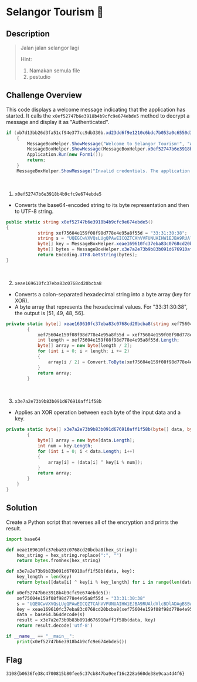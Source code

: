 # Selangor Tourism 🔧
## Description
> Jalan jalan selangor lagi
> 
> Hint:
> 1. Namakan semula file
> 2. pestudio

## Challenge Overview
This code displays a welcome message indicating that the application has started. It calls the `x0ef52747b6e3918b4b9cfc9e674ebde5` method to decrypt a message and display it as "Authenticated".
```c#
if (xb7d13bb26d3fa51cf94e377cc9db330b.xd23dd6f9e1210c6bdc7b053a0c6550d3(text, text2))
	{
		MessageBoxHelper.ShowMessage("Welcome to Selangor Tourism!", "Application Started");
		MessageBoxHelper.ShowMessage(MessageBoxHelper.x0ef52747b6e3918b4b9cfc9e674ebde5(), "Authenticated");
		Application.Run(new Form1());
		return;
	}
	MessageBoxHelper.ShowMessage("Invalid credentials. The application will now exit.", "Authentication Failed");
```

<br>

 1. `x0ef52747b6e3918b4b9cfc9e674ebde5`
    
- Converts the base64-encoded string to its byte representation and then to UTF-8 string.
```c#
public static string x0ef52747b6e3918b4b9cfc9e674ebde5()
{
			string xef75604e159f08f98d778e4e95a8f55d = "33:31:30:38";
			string s = "UQEGCwVXVQsLUgQPAwEICQZTCAhVVFUNUAIHW1EJBA9RUAldVlcBDlADAgBSBwYIV1QDAFYIU1lSBVQMVQc=";
			byte[] key = MessageBoxHelper.xeae169610fc37eba83c0768cd20bcba8(xef75604e159f08f98d778e4e95a8f55d);
			byte[] bytes = MessageBoxHelper.x3e7a2e73b9b83b091d676910aff1f58b(Convert.FromBase64String(s), key);
			return Encoding.UTF8.GetString(bytes);
}
```
<br>

2. `xeae169610fc37eba83c0768cd20bcba8`
   
- Converts a colon-separated hexadecimal string into a byte array (key for XOR).
- A byte array that represents the hexadecimal values. For "33:31:30:38", the output is [51, 49, 48, 56].
```c#
private static byte[] xeae169610fc37eba83c0768cd20bcba8(string xef75604e159f08f98d778e4e95a8f55d)
		{
			xef75604e159f08f98d778e4e95a8f55d = xef75604e159f08f98d778e4e95a8f55d.Replace(":", "");
			int length = xef75604e159f08f98d778e4e95a8f55d.Length;
			byte[] array = new byte[length / 2];
			for (int i = 0; i < length; i += 2)
			{
				array[i / 2] = Convert.ToByte(xef75604e159f08f98d778e4e95a8f55d.Substring(i, 2), 16);
			}
			return array;
		}
```
<br>

3. `x3e7a2e73b9b83b091d676910aff1f58b`
- Applies an XOR operation between each byte of the input data and a key.

```c#
private static byte[] x3e7a2e73b9b83b091d676910aff1f58b(byte[] data, byte[] key)
		{
			byte[] array = new byte[data.Length];
			int num = key.Length;
			for (int i = 0; i < data.Length; i++)
			{
				array[i] = (data[i] ^ key[i % num]);
			}
			return array;
		}
	}
}
```
## Solution
Create a Python script that reverses all of the encryption and prints the result.
```py
import base64

def xeae169610fc37eba83c0768cd20bcba8(hex_string):
    hex_string = hex_string.replace(":", "")
    return bytes.fromhex(hex_string)

def x3e7a2e73b9b83b091d676910aff1f58b(data, key):
    key_length = len(key)
    return bytes([data[i] ^ key[i % key_length] for i in range(len(data))])

def x0ef52747b6e3918b4b9cfc9e674ebde5():
    xef75604e159f08f98d778e4e95a8f55d = "33:31:30:38"
    s = "UQEGCwVXVQsLUgQPAwEICQZTCAhVVFUNUAIHW1EJBA9RUAldVlcBDlADAgBSBwYIV1QDAFYIU1lSBVQMVQc="
    key = xeae169610fc37eba83c0768cd20bcba8(xef75604e159f08f98d778e4e95a8f55d)
    data = base64.b64decode(s)
    result = x3e7a2e73b9b83b091d676910aff1f58b(data, key)
    return result.decode('utf-8')

if __name__ == "__main__":
    print(x0ef52747b6e3918b4b9cfc9e674ebde5())
```
## Flag
```
3108{b0636fe38c4700815b80fee5c37cb847ba9eef16c228a660de38e9caa4d4f6}
```
